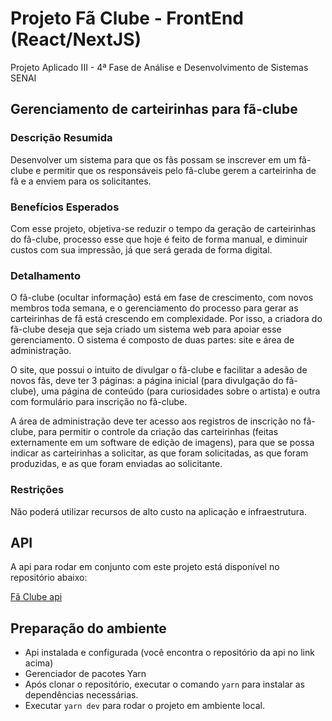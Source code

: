 # Projeto Fã Clube - FrontEnd (React/NextJS)

Projeto Aplicado III - 4ª Fase de Análise e Desenvolvimento de Sistemas SENAI

## Gerenciamento de carteirinhas para fã-clube

### Descrição Resumida

Desenvolver um sistema para que os fãs possam se inscrever em um fã-clube e permitir que os responsáveis pelo fã-clube gerem a carteirinha de fã e a enviem para os solicitantes.

### Benefícios Esperados

Com esse projeto, objetiva-se reduzir o tempo da geração de carteirinhas do fã-clube, processo esse que hoje é feito de forma manual, e diminuir custos com sua impressão, já que será gerada de forma digital.

### Detalhamento

O fã-clube (ocultar informação) está em fase de crescimento, com novos membros toda semana, e o gerenciamento do processo para gerar as carteirinhas de fã está crescendo em complexidade. Por isso, a criadora do fã-clube deseja que seja criado um sistema web para apoiar esse gerenciamento. O sistema é composto de duas partes: site e área de administração. 

O site, que possui o intuito de divulgar o fã-clube e facilitar a adesão de novos fãs, deve ter 3 páginas: a página inicial (para divulgação do fã-clube), uma página de conteúdo (para curiosidades sobre o artista) e outra com formulário para inscrição no fã-clube.

A área de administração deve ter acesso aos registros de inscrição no fã-clube, para permitir o controle da criação das carteirinhas (feitas externamente em um software de edição de imagens), para que se possa indicar as carteirinhas a solicitar, as que foram solicitadas, as que foram produzidas, e as que foram enviadas ao solicitante.

### Restrições

Não poderá utilizar recursos de alto custo na aplicação e infraestrutura.
## API
A api para rodar em conjunto com este projeto está disponível no repositório abaixo:

[Fã Clube api](https://github.com/ceduklein/fan-club-api)

## Preparação do ambiente
* Api instalada e configurada (você encontra o repositório da api no link acima)
* Gerenciador de pacotes Yarn
* Após clonar o repositório, executar o comando `yarn` para instalar as dependências necessárias.
* Executar `yarn dev` para rodar o projeto em ambiente local.